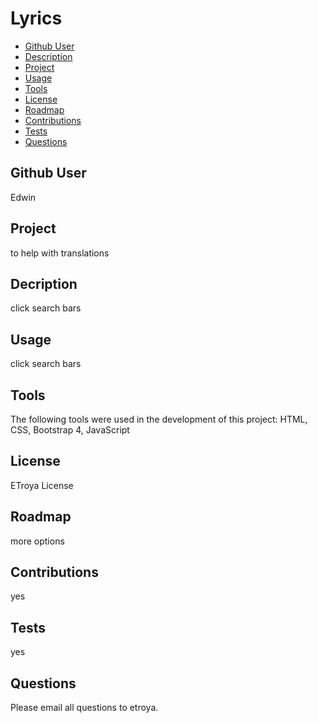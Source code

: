 # Lyrics
  * [Github User](#username)
  * [Description](#Description)
  * [Project](#project)
  * [Usage](#usage)
  * [Tools](#tools)
  * [License](#license)
  * [Roadmap](#roadmap)
  * [Contributions](#contributions)
  * [Tests](#tests)
  * [Questions](#questions)
  
  ## Github User
  Edwin

  ## Project

  to help with translations

  ## Decription
  
  click search bars
  
  ## Usage

  click search bars

  ## Tools

  The following tools were used in the development of this project:
   HTML, CSS, Bootstrap 4, JavaScript

  ## License

  ETroya License

  ## Roadmap

  more options

  ## Contributions

  yes
  
  ## Tests

  yes 

  ## Questions

  Please email all questions to etroya.

  